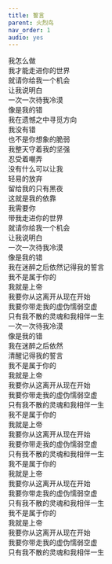 ```yaml
---
title: 誓言
parent: 火烈鸟
nav_order: 1
audio: yes
---
```


我怎么做  
我才能走进你的世界  
就请你给我一个机会  
让我说明白  
一次一次待我冷漠  
像是我的错  
我在遗憾之中寻觅方向  
我没有错  
也不是你想象的脆弱  
我整天守着我的坚强  
忍受着嘲弄  
没有什么可以让我  
轻易的放弃  
留给我的只有黑夜  
这就是我的依靠  
我需要你  
带我走进你的世界  
就请你给我一个机会  
让我说明白  
一次一次待我冷漠  
像是我的错  
我在迷醉之后依然记得我的誓言  
我不是属于你的  
我就是上帝  
我要你从这离开从现在开始  
我要你带走我的虚伪懦弱空虚  
只有我不散的灵魂和我相伴一生  
一次一次待我冷漠  
像是我的错  
我在迷醉之后依然  
清醒记得我的誓言  
我不是属于你的  
我就是上帝  
我要你从这离开从现在开始  
我要你带走我的虚伪懦弱空虚  
只有我不散的灵魂和我相伴一生  
我不是属于你的  
我就是上帝  
我要你从这离开从现在开始  
我要你带走我的虚伪懦弱空虚  
只有我不散的灵魂和我相伴一生  
我不是属于你的  
我就是上帝  
我要你从这离开从现在开始  
我要你带走我的虚伪懦弱空虚  
只有我不散的灵魂和我相伴一生  
我不是属于你的  
我就是上帝  
我要你从这离开从现在开始  
我要你带走我的虚伪懦弱空虚  
只有我不散的灵魂和我相伴一生